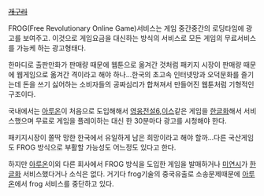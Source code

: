 <del>[개구리](%EA%B0%9C%EA%B5%AC%EB%A6%AC.md)</del>

FROG(Free Revolutionary Online Game)서비스는 게임 중간중간의 로딩타임에 광고를 보여주고. 이것으로 게임요금을
대신하는 방식의 서비스로 모든 게임의 무료서비스를 가능케 하는 광고형태다.

한마디로 출판만화가 판매량 때문에 웹툰으로 옮겨간 것처럼 패키지 시장이 판매량 때문에 웹게임으로 옮겨간 격이라고 해야 하나...한국의 초고속
인터넷망과 오덕문화를 즐기는데 돈을 쓰기 싫어하는 소비자들의 공짜심리가 합쳐져서 만들어진 웹툰처럼 기형적인 구조이다.

국내에서는 [아루온](%EC%95%84%EB%A3%A8%EC%98%A8.md)이 처음으로 도입해해서 [영웅전설6](%EC%98%81%EC%9B%85%EC%A0%84%EC%84%A46.md),[이스](%EC%9D%B4%EC%8A%A4.md)같은 게임을
[한글화](%ED%95%9C%EA%B8%80%ED%99%94.md)해서 서비스했으며 무료로 게임을 플레이하는 대신 한 30분마다 광고를
시청해야 한다.

패키지시장이 쫄딱 망한 한국에서 유일하게 남은 희망이라고 해야 할까...다른 국산게임도 FROG 방식으로 부활할 가능성도 어느정도 있다고
한다.

하지만 [아루온](%EC%95%84%EB%A3%A8%EC%98%A8.md)이외 다른 회사에서 FROG 방식을 도입한 게임을 발매하거나
[미연시](%EB%AF%B8%EC%97%B0%EC%8B%9C.md)가
[한글화](%ED%95%9C%EA%B8%80%ED%99%94.md) 서비스했다거나 소식은 없다. 거기다 frog기술의 중국유출로
소송문제때문에 [아루온](%EC%95%84%EB%A3%A8%EC%98%A8.md)에서 frog 서비스를 중단하고 있다.

